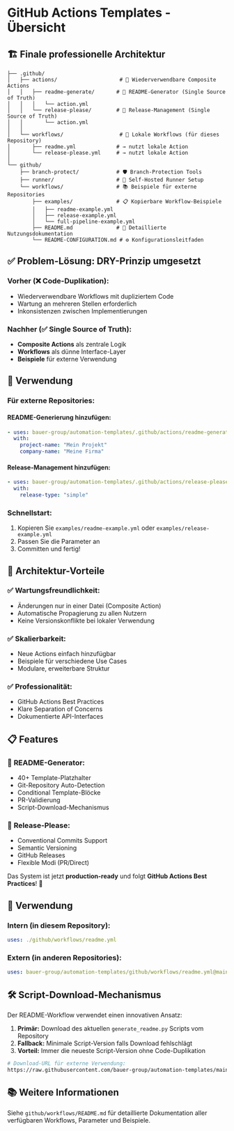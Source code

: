 # GitHub Actions Templates - Übersicht

## 🏗️ **Finale professionelle Architektur**

```
├── .github/
│   ├── actions/                    # 🔧 Wiederverwendbare Composite Actions
│   │   ├── readme-generate/       # 📄 README-Generator (Single Source of Truth)
│   │   │   └── action.yml
│   │   └── release-please/        # 🚀 Release-Management (Single Source of Truth)
│   │       └── action.yml
│   │
│   └── workflows/                  # 🎯 Lokale Workflows (für dieses Repository)
│       ├── readme.yml             # → nutzt lokale Action
│       └── release-please.yml     # → nutzt lokale Action
│
└── github/
    ├── branch-protect/            # 🛡️ Branch-Protection Tools
    ├── runner/                    # 🏃 Self-Hosted Runner Setup  
    └── workflows/                 # 📚 Beispiele für externe Repositories
        ├── examples/              # 📋 Kopierbare Workflow-Beispiele
        │   ├── readme-example.yml
        │   ├── release-example.yml
        │   └── full-pipeline-example.yml
        ├── README.md              # 📖 Detaillierte Nutzungsdokumentation
        └── README-CONFIGURATION.md # ⚙️ Konfigurationsleitfaden
```

## ✅ **Problem-Lösung: DRY-Prinzip umgesetzt**

### **Vorher (❌ Code-Duplikation):**
- Wiederverwendbare Workflows mit dupliziertem Code
- Wartung an mehreren Stellen erforderlich
- Inkonsistenzen zwischen Implementierungen

### **Nachher (✅ Single Source of Truth):**
- **Composite Actions** als zentrale Logik
- **Workflows** als dünne Interface-Layer
- **Beispiele** für externe Verwendung

## 🎯 **Verwendung**

### **Für externe Repositories:**

#### README-Generierung hinzufügen:
```yaml
- uses: bauer-group/automation-templates/.github/actions/readme-generate@main
  with:
    project-name: "Mein Projekt"
    company-name: "Meine Firma"
```

#### Release-Management hinzufügen:
```yaml
- uses: bauer-group/automation-templates/.github/actions/release-please@main
  with:
    release-type: "simple"
```

### **Schnellstart:**
1. Kopieren Sie `examples/readme-example.yml` oder `examples/release-example.yml`
2. Passen Sie die Parameter an
3. Committen und fertig!

## 🚀 **Architektur-Vorteile**

### **✅ Wartungsfreundlichkeit:**
- Änderungen nur in einer Datei (Composite Action)
- Automatische Propagierung zu allen Nutzern
- Keine Versionskonflikte bei lokaler Verwendung

### **✅ Skalierbarkeit:**
- Neue Actions einfach hinzufügbar
- Beispiele für verschiedene Use Cases
- Modulare, erweiterbare Struktur

### **✅ Professionalität:**
- GitHub Actions Best Practices
- Klare Separation of Concerns
- Dokumentierte API-Interfaces

## 📋 **Features**

### 📄 **README-Generator:**
- 40+ Template-Platzhalter
- Git-Repository Auto-Detection  
- Conditional Template-Blöcke
- PR-Validierung
- Script-Download-Mechanismus

### 🚀 **Release-Please:**
- Conventional Commits Support
- Semantic Versioning
- GitHub Releases
- Flexible Modi (PR/Direct)

Das System ist jetzt **production-ready** und folgt **GitHub Actions Best Practices**! 🌟

## 🔄 Verwendung

### Intern (in diesem Repository):
```yaml
uses: ./github/workflows/readme.yml
```

### Extern (in anderen Repositories):
```yaml
uses: bauer-group/automation-templates/github/workflows/readme.yml@main
```

## 🛠️ Script-Download-Mechanismus

Der README-Workflow verwendet einen innovativen Ansatz:
1. **Primär:** Download des aktuellen `generate_readme.py` Scripts vom Repository
2. **Fallback:** Minimale Script-Version falls Download fehlschlägt
3. **Vorteil:** Immer die neueste Script-Version ohne Code-Duplikation

```bash
# Download-URL für externe Verwendung:
https://raw.githubusercontent.com/bauer-group/automation-templates/main/scripts/generate_readme.py
```

## 📚 Weitere Informationen

Siehe `github/workflows/README.md` für detaillierte Dokumentation aller verfügbaren Workflows, Parameter und Beispiele.
